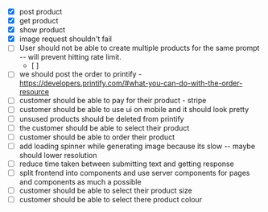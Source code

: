 - [x] post product
- [x] get product 
- [x] show product 
- [x] image request shouldn't fail 
- [ ] User should not be able to create multiple products for the same prompt -- will prevent hitting rate limit.
    - [ ] 
- [ ] we should post the order to printify - https://developers.printify.com/#what-you-can-do-with-the-order-resource
- [ ] customer should be able to pay for their product - stripe 
- [ ] customer should be able to use ui on mobile and it should look pretty
- [ ] unsused products should be deleted from printify 
- [ ] the customer should be able to select their product
- [ ] customer should be able to order their product 
- [ ] add loading spinner while generating image because its slow -- maybe should lower resolution
- [ ] reduce time taken between submitting text and getting response
- [ ] split frontend into components and use server components for pages and components as much a possible 
- [ ] customer should be able to select their product size
- [ ] customer should be able to select there product colour